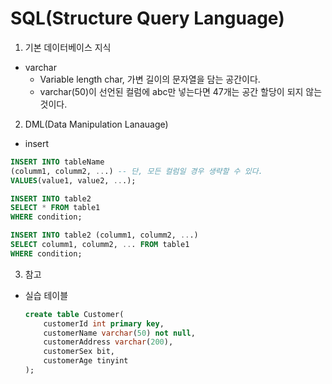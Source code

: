 # SQL(Structure Query Language)

1. 기본 데이터베이스 지식
- varchar
    - Variable length char, 가변 길이의 문자열을 담는 공간이다.
    - varchar(50)이 선언된 컬럼에 abc만 넣는다면 47개는 공간 할당이 되지 않는 것이다.

2. DML(Data Manipulation Lanauage)
- insert
```sql
INSERT INTO tableName
(columm1, columm2, ...) -- 단, 모든 컬럼일 경우 생략할 수 있다.
VALUES(value1, value2, ...);

INSERT INTO table2
SELECT * FROM table1
WHERE condition;

INSERT INTO table2 (columm1, columm2, ...)
SELECT columm1, columm2, ... FROM table1
WHERE condition;
```


3. 참고
- 실습 테이블
    ```sql
    create table Customer(
        customerId int primary key,
        customerName varchar(50) not null,
        customerAddress varchar(200),
        customerSex bit,
        customerAge tinyint
    );
    ```
